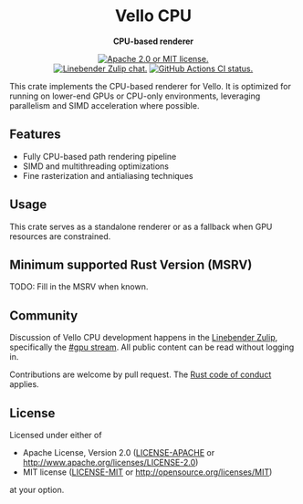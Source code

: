 <div align="center">

# Vello CPU

**CPU-based renderer**

[![Apache 2.0 or MIT license.](https://img.shields.io/badge/license-Apache--2.0_OR_MIT-blue.svg)](#license)
\
[![Linebender Zulip chat.](https://img.shields.io/badge/Linebender-%23gpu-blue?logo=Zulip)](https://xi.zulipchat.com/#narrow/stream/197075-gpu)
[![GitHub Actions CI status.](https://img.shields.io/github/actions/workflow/status/linebender/vello/ci.yml?logo=github&label=CI)](https://github.com/linebender/vello/actions)

</div>

This crate implements the CPU-based renderer for Vello. It is optimized for running on lower-end GPUs or CPU-only environments, leveraging parallelism and SIMD acceleration where possible.

## Features
- Fully CPU-based path rendering pipeline
- SIMD and multithreading optimizations
- Fine rasterization and antialiasing techniques

## Usage
This crate serves as a standalone renderer or as a fallback when GPU resources are constrained.

## Minimum supported Rust Version (MSRV)

TODO: Fill in the MSRV when known.

## Community

Discussion of Vello CPU development happens in the [Linebender Zulip](https://xi.zulipchat.com/), specifically the [#gpu stream](https://xi.zulipchat.com/#narrow/stream/197075-gpu).
All public content can be read without logging in.

Contributions are welcome by pull request.
The [Rust code of conduct] applies.

## License

Licensed under either of

- Apache License, Version 2.0 ([LICENSE-APACHE](LICENSE-APACHE) or <http://www.apache.org/licenses/LICENSE-2.0>)
- MIT license ([LICENSE-MIT](LICENSE-MIT) or <http://opensource.org/licenses/MIT>)

at your option.

[Rust code of conduct]: https://www.rust-lang.org/policies/code-of-conduct
[Vello]: https://github.com/linebender/vello
[the changelog]: https://github.com/linebender/vello/tree/main/CHANGELOG.md
